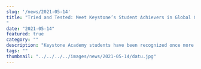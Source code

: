 ```yaml
---
slug: '/news/2021-05-14'
title: "Tried and Tested: Meet Keystone’s Student Achievers in Global Contests
"
date: "2021-05-14"
featured: true
category: ""
description: "Keystone Academy students have been recognized once more in academic and co-curricular competitions in China and abroad. Let’s take a closer look into the inspirations of our young achievers and ask them how a Keystone education has motivated them to go the extra mile."
tags: ""
thumbnail: "../../../../images/news/2021-05-14/datu.jpg"
---
```

